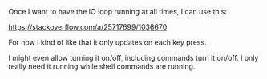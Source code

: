 Once I want to have the IO loop running at all times,
I can use this:

https://stackoverflow.com/a/25717699/1036670

For now I kind of like that it only updates
on each key press.

I might even allow turning it on/off, including commands turn it on/off. I only
really need it running while shell commands are running.


